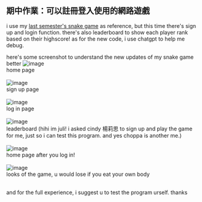 ## 期中作業：可以註冊登入使用的網路遊戲
i use my [last semester's snake game](https://julianalidya.github.io/wp/Mid%20Term/index.html) as reference, but this time there's sign up and login function. there's also leaderboard to show each player rank based on their highscore!
as for the new code, i use chatgpt to help me debug.

here's some screenshot to understand the new updates of my snake game better
![image](https://github.com/user-attachments/assets/890fa08a-4ae6-499e-8540-3668522700de)
<br />home page
<br /><br />
![image](https://github.com/user-attachments/assets/ae3c00d6-78d3-42e4-a1a4-9e2053287ee4)
<br />sign up page
<br /><br />
![image](https://github.com/user-attachments/assets/82729250-f7f4-4772-8bf9-2b2786a64fbd)
<br />log in page
<br /><br />
![image](https://github.com/user-attachments/assets/f9758111-1608-4e9c-ba1f-f0baff15313e)
<br />leaderboard (hihi im juli! i asked cindy 楊莉思 to sign up and play the game for me, just so i can test this program. and yes choppa is another me.)
<br /><br />
![image](https://github.com/user-attachments/assets/630f467a-d6ca-4a8b-bc1f-2490f8eb30f5)
<br />home page after you log in!
<br /><br />
![image](https://github.com/user-attachments/assets/e51596fd-6137-4ff2-8f3e-9cd3c82cd600)
<br />looks of the game, u would lose if you eat your own body

<br />and for the full experience, i suggest u to test the program urself. thanks
